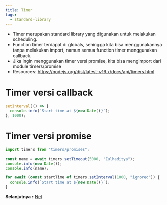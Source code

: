 ```yaml
---
title: Timer
tags:
  - standard-library
---
```


- Timer merupakan standard library yang digunakan untuk melakukan scheduling.
- Function timer terdapat di globals, sehingga kita bisa menggunakannya tanpa melakukan import, namun semua function timer menggunakan callback.
- Jika ingin menggunakan timer versi promise, kita bisa mengimport dari module timers/promise
- Resources: https://nodejs.org/dist/latest-v16.x/docs/api/timers.html

# Timer versi callback

```js
setInterval(() => {
  console.info(`Start time at ${new Date()}`);
}, 1000);
```

# Timer versi promise

```js
import timers from "timers/promises";

const name = await timers.setTimeout(5000, "Zulhaditya");
console.info(new Date());
console.info(name);

for await (const startTime of timers.setInterval(1000, "ignored")) {
  console.info(`Start time at ${new Date()}`);
}
```

**Selanjutnya :** [Net](net.md)
